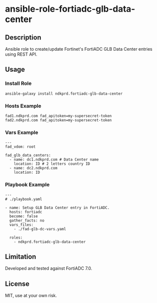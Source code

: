 # ansible-role-fortiadc-glb-data-center

## Description

Ansible role to create/update Fortinet's FortiADC GLB Data Center entries using REST API.

## Usage

### Install Role

```
ansible-galaxy install ndkprd.fortiadc-glb-data-center
```

### Hosts Example

```
fad1.ndkprd.com fad_apitoken=my-supersecret-token
fad2.ndkprd.com fad_apitoken=my-supersecret-token
```

### Vars Example

```
---
fad_vdom: root

fad_glb_data_centers:
  - name: dc1.ndkprd.com # Data Center name
    location: ID # 2 letters country ID
  - name: dc2.ndkprd.com
    location: ID
```

### Playbook Example

```
---
# ./playbook.yaml

- name: Setup GLB Data Center entry in FortiADC.
  hosts: fortiadc
  become: false
  gather_facts: no
  vars_files:
    - ./fad-glb-dc-vars.yaml

  roles:
    - ndkprd.fortiadc-glb-data-center

```

## Limitation

Developed and tested against FortiADC 7.0.

## License

MIT, use at your own risk.